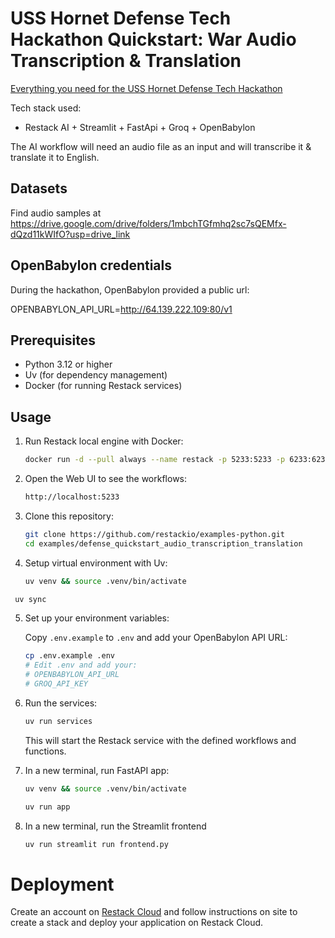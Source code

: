 # USS Hornet Defense Tech Hackathon Quickstart: War Audio Transcription & Translation

[Everything you need for the USS Hornet Defense Tech Hackathon](https://lu.ma/uss-hornet-hackathon?tk=DNbUwU)

Tech stack used:

- Restack AI + Streamlit + FastApi + Groq + OpenBabylon

The AI workflow will need an audio file as an input and will transcribe it & translate it to English.

## Datasets

Find audio samples at https://drive.google.com/drive/folders/1mbchTGfmhq2sc7sQEMfx-dQzd11kWIfO?usp=drive_link

## OpenBabylon credentials

During the hackathon, OpenBabylon provided a public url:

OPENBABYLON_API_URL=http://64.139.222.109:80/v1

## Prerequisites

- Python 3.12 or higher
- Uv (for dependency management)
- Docker (for running Restack services)

## Usage

1. Run Restack local engine with Docker:

   ```bash
   docker run -d --pull always --name restack -p 5233:5233 -p 6233:6233 -p 7233:7233 -p 9233:9233 ghcr.io/restackio/restack:main
   ```

2. Open the Web UI to see the workflows:

   ```bash
   http://localhost:5233
   ```

3. Clone this repository:

   ```bash
   git clone https://github.com/restackio/examples-python.git
   cd examples/defense_quickstart_audio_transcription_translation
   ```

4. Setup virtual environment with Uv:

   ```bash
   uv venv && source .venv/bin/activate
   ```

```bash
 uv sync
```

5. Set up your environment variables:

   Copy `.env.example` to `.env` and add your OpenBabylon API URL:

   ```bash
   cp .env.example .env
   # Edit .env and add your:
   # OPENBABYLON_API_URL
   # GROQ_API_KEY
   ```

6. Run the services:

   ```bash
   uv run services
   ```

   This will start the Restack service with the defined workflows and functions.

7. In a new terminal, run FastAPI app:

   ```bash
   uv venv && source .venv/bin/activate
   ```

   ```bash
   uv run app
   ```

8. In a new terminal, run the Streamlit frontend

   ```bash
   uv run streamlit run frontend.py
   ```

# Deployment

Create an account on [Restack Cloud](https://console.restack.io) and follow instructions on site to create a stack and deploy your application on Restack Cloud.
